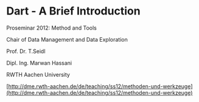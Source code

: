 # Dart - A Brief Introduction

Proseminar 2012: Method and Tools

Chair of Data Management and Data Exploration

Prof. Dr. T.Seidl

Dipl. Ing. Marwan Hassani

RWTH Aachen University

[http://dme.rwth-aachen.de/de/teaching/ss12/methoden-und-werkzeuge](http://dme.rwth-aachen.de/de/teaching/ss12/methoden-und-werkzeuge)